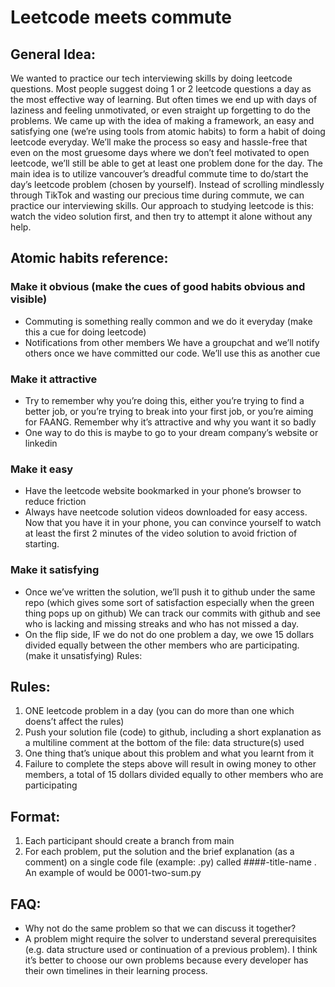 # Leetcode meets commute

## General Idea:
We wanted to practice our tech interviewing skills by doing leetcode questions. Most people suggest doing 1 or 2 leetcode questions a day as the most effective way of learning. But often times we end up with days of laziness and feeling unmotivated, or even straight up forgetting to do the problems. We came up with the idea of making a framework, an easy and satisfying one (we’re using tools from atomic habits) to form a habit of doing leetcode everyday. We’ll make the process so easy and hassle-free that even on the most gruesome days where we don’t feel motivated to open leetcode, we’ll still be able to get at least one problem done for the day. The main idea is to utilize vancouver’s dreadful commute time to do/start the day’s leetcode problem (chosen by yourself). Instead of scrolling mindlessly through TikTok and wasting our precious time during commute, we can practice our interviewing skills. Our approach to studying leetcode is this: watch the video solution first, and then try to attempt it alone without any help.


## Atomic habits reference:


### Make it obvious (make the cues of good habits obvious and visible)
- Commuting is something really common and we do it everyday (make this a cue for doing leetcode)
- Notifications from other members
We have a groupchat and we’ll notify others once we have committed our code. We’ll use this as another cue

### Make it attractive
- Try to remember why you’re doing this, either you’re trying to find a better job, or you’re trying to break into your first job, or you’re aiming for FAANG. Remember why it’s attractive and why you want it so badly
- One way to do this is maybe to go to your dream company’s website or linkedin

### Make it easy
- Have the leetcode website bookmarked in your phone’s browser to reduce friction 
- Always have neetcode solution videos downloaded for easy access. Now that you have it in your phone, you can convince yourself to watch at least the first 2 minutes of the video solution to avoid friction of starting.

### Make it satisfying
- Once we’ve written the solution, we’ll push it to github under the same repo (which gives some sort of satisfaction especially when the green thing pops up on github)
We can track our commits with github and see who is lacking and missing streaks and who has not missed a day.
- On the flip side, IF we do not do one problem a day, we owe 15 dollars divided equally between the other members who are participating. (make it unsatisfying)
Rules:

## Rules:

1. ONE leetcode problem in a day (you can do more than one which doens’t affect the rules)
2. Push your solution file (code) to github, including a short explanation as a multiline comment at the bottom of the file: 
data structure(s) used
3. One thing that’s unique about this problem and what you learnt from it
4. Failure to complete the steps above will result in owing money to other members, a total of 15 dollars divided equally to other members who are participating

## Format:

1. Each participant should create a branch from main
2. For each problem, put the solution and the brief explanation (as a comment) on a single code file (example: .py) called ####-title-name . An example of would be 0001-two-sum.py

## FAQ:
- Why not do the same problem so that we can discuss it together?
- A problem might require the solver to understand several prerequisites (e.g. data structure used or continuation of a previous problem). I think it’s better to choose our own problems because every developer has their own timelines in their learning process. 

